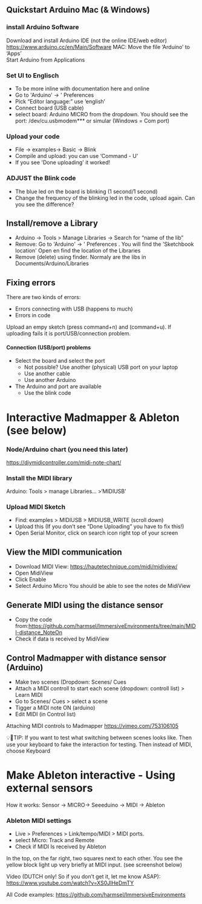 ## Quickstart Arduino Mac (& Windows)  
### install Arduino Software 
Download and install Arduino IDE (not the online IDE/web editor) https://www.arduino.cc/en/Main/Software 
MAC: Move the file  ‘Arduino’ to ‘Apps’  
Start Arduino from Applications  

### Set UI to Englisch 
* To be more inline with documentation here and online 
* Go to 'Arduino' → ' Preferences  
* Pick “Editor language:” use ‘english’ 
* Connect board (USB cable)
* select board: Arduino MICRO from the dropdown. You should see the port: /dev/cu.usbmodem*** or simular (Windows = Com port) 

### Upload your code
* File → examples→ Basic → Blink 
* Compile and upload: you can use  ‘Command - U'  
* If you see 'Done uploading' it worked!  

### ADJUST the Blink code 
* The blue led on the board is blinking (1 second/1 second) 
* Change the frequency of the blinking led in the code, upload again. Can you see the difference?  

## Install/remove a Library  
* Arduino → Tools > Manage Libraries -> Search for “name of the lib” 
* Remove: Go to 'Arduino' → ' Preferences . You will find the 'Sketchbook location' Open en find the location of the Libraries
* Remove (delete) using finder. Normaly are the libs in Documents/Arduino/Libraries

## Fixing errors
There are two kinds of errors:
* Errors connecting with USB (happens to much)
* Errors in code

Upload an empy sketch (press command+n) and (command+u). If uploading fails it is port/USB/connection problem.

#### Connection (USB/port) problems
- Select the board and select the port
    -  Not possible? Use another (physical) USB port on your laptop
    - Use another cable
    - Use another Arduino
- The Arduino and port are available
    - Use the blink code
    
# Interactive Madmapper & Ableton (see below) 

### Node/Arduino chart (you need this later) 
https://diymidicontroller.com/midi-note-chart/ 

 
### Install the MIDI library  

Arduino: Tools > manage Libraries...  >‘MIDIUSB’ 

 

### Upload MIDI Sketch 

* Find: examples > MIDIUSB > MIDIUSB_WRITE (scroll down) 
* Upload this (If you don’t see “Done Uploading” you have to fix this!) 
* Open Serial Monitor, click on search icon right top of your screen 

## View the MIDI communication 
* Download MIDI View: https://hautetechnique.com/midi/midiview/
* Open MidiView 
* Click Enable 
* Select Arduino Micro 
You should be able to see the notes  de MidiView

## Generate MIDI using the distance sensor 
* Copy the code from:https://github.com/harmsel/ImmersiveEnvironments/tree/main/MIDI-distance_NoteOn
* Check if data is received by MidiView  

## Control Madmapper with distance sensor (Arduino) 
* Make two scenes (Dropdown: Scenes/ Cues 
* Attach a MIDI controll to start each scene (dropdown: controll list) > Learn MIDI 
* Go to Scenes/ Cues > select a scene 
* Tigger a MIDI note ON (arduino) 
* Edit MIDI (in Control list) 

Attaching MIDI controls to Madmapper
https://vimeo.com/753106105

💡🚀TIP: If you want to test what switching between scenes looks like. Then use your keyboard to fake the interaction for testing. Then instead of MIDI, choose Keyboard 

# Make Ableton interactive - Using external sensors 
How it works: Sensor -> MICRO-> Seeeduino -> MIDI -> Ableton 

### Ableton MIDI settings 
* Live > Preferences > Link/tempo/MIDI > MIDI ports.  
* select Micro: Track and Remote
* Check if MIDI Is received by Ableton 

In the top, on the far right, two squares next to each other. You see the yellow block light up very briefly at MIDI input. (see screenshot below) 

Video (DUTCH only! So if you don’t get it, let me know ASAP): https://www.youtube.com/watch?v=XS0JlHeDmTY 

All Code examples: 
https://github.com/harmsel/ImmersiveEnvironments 
